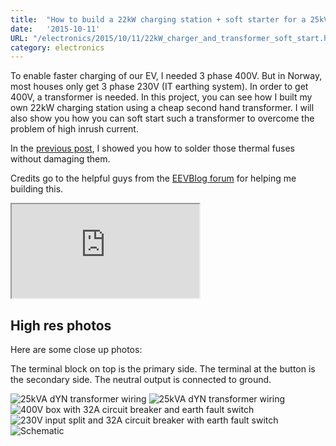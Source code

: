 ```yaml
---
title:  "How to build a 22kW charging station + soft starter for a 25kVA transformer"
date:   '2015-10-11'
URL: "/electronics/2015/10/11/22kW_charger_and_transformer_soft_start.html"
category: electronics
---
```


To enable faster charging of our EV, I needed 3 phase 400V. But in Norway, most houses only get 3 phase 230V (IT earthing system).
 In order to get 400V, a transformer is needed. In this project, you can see how I built my own 22kW charging station using 
 a cheap second hand transformer. I will also show you how you can soft start such a transformer to overcome the problem
 of high inrush current.
 
In the [previous post](/electronics/2015/10/08/soldering_thermal_fuse.html), I showed you how to solder those thermal fuses without damaging them.

Credits go to the helpful guys from the [EEVBlog forum](http://www.eevblog.com/forum/beginners/3-phase-isolating-transformer-shorted/) for helping
me building this.

<iframe src="https://www.youtube.com/embed/IALe5KcBb8c"></iframe>

## High res photos
Here are some close up photos:

The terminal block on top is the primary side. The terminal at the button is the secondary side. The neutral output is connected to ground.

![25kVA dYN transformer wiring](/images/22kW_charger/01_transformer.jpg "25kVA dYN transformer wiring")
![25kVA dYN transformer wiring](/images/22kW_charger/02_controller_and_soft_starter.jpg "Controller and soft starter")
![400V box with 32A circuit breaker and earth fault switch](/images/22kW_charger/03_400V_box.jpg "400V box with 32A circuit breaker and earth fault switch")
![230V input split and 32A circuit breaker with earth fault switch](/images/22kW_charger/04_input_splitter.jpg "230V input split and 32A circuit breaker with earth fault switch")
![Schematic](/images/22kW_charger/05_schematic.png "Schematic")
